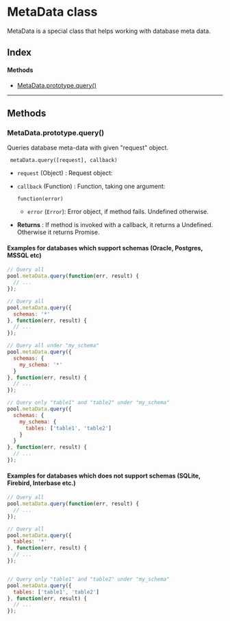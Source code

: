 # MetaData class

MetaData is a special class that helps working with database meta data. 

## Index

#### Methods
- [MetaData.prototype.query()](#metadataprototypequery)

<hr/>

## Methods

### MetaData.prototype.query()
Queries database meta-data with given "request" object.

` metaData.query([request], callback)`

- `request` (Object) : Request object:
- `callback` (Function) : Function, taking one argument:

  `function(error)`  
  - `error` (`Error`): Error object, if method fails. Undefined otherwise.


- **Returns** : If method is invoked with a callback, it returns a Undefined. Otherwise it returns Promise.


#### Examples for databases which support schemas (Oracle, Postgres, MSSQL etc)

```js
// Query all 
pool.metaData.query(function(err, result) {
  // ...
});

// Query all 
pool.metaData.query({
  schemas: '*'
}, function(err, result) {
  // ...
});

// Query all under "my_schema"
pool.metaData.query({
  schemas: {
    my_schema: '*'
  }
}, function(err, result) {
  // ...
});

// Query only "table1" and "table2" under "my_schema"
pool.metaData.query({
  schemas: {
    my_schema: {
      tables: ['table1', 'table2']
    }
  }
}, function(err, result) {
  // ...
});

```

#### Examples for databases which does not support schemas (SQLite, Firebird, Interbase etc.)

```js
// Query all 
pool.metaData.query(function(err, result) {
  // ...
});

// Query all
pool.metaData.query({
  tables: '*'
}, function(err, result) {
  // ...
});


// Query only "table1" and "table2" under "my_schema"
pool.metaData.query({     
  tables: ['table1', 'table2']  
}, function(err, result) {
  // ...
});

```
